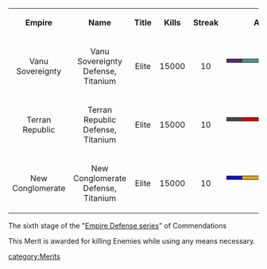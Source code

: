 <table>
<tbody>
<tr class="odd">
<td style="text-align: center;"><p><b>Empire</b></p></td>
<td style="text-align: center;"><p><b>Name</b></p></td>
<td style="text-align: center;"><p><b>Title</b></p></td>
<td style="text-align: center;"><p><b>Kills</b></p></td>
<td style="text-align: center;"><p><b>Streak</b></p></td>
<td style="text-align: center;"><p><b>Award</b></p></td>
</tr>
<tr class="even">
<td style="text-align: center;"><p>Vanu Sovereignty</p></td>
<td style="text-align: center;"><p>Vanu Sovereignty Defense, Titanium</p></td>
<td style="text-align: center;"><p>Elite</p></td>
<td style="text-align: center;"><p>15000</p></td>
<td style="text-align: center;"><p>10</p></td>
<td style="text-align: center;"><table border="0" cellspacing="0" width="150" height="30" class="bigmerit">
<tr>
<td bgcolor="#592876">
</td>
<td bgcolor="#592876">
</td>
<td bgcolor="#4A9B7E">
</td>
<td bgcolor="#4A9B7E">
</td>
<td bgcolor="#4A9B7E">
</td>
<td bgcolor="#4A9B7E">
</td>
<td bgcolor="#4A9B7E">
</td>
<td bgcolor="#4A9B7E">
</td>
<td bgcolor="#592876">
</td>
<td bgcolor="#592876">
</td>
</tr>
</table></td>
</tr>
<tr class="odd">
<td style="text-align: center;"><p>Terran Republic</p></td>
<td style="text-align: center;"><p>Terran Republic Defense, Titanium</p></td>
<td style="text-align: center;"><p>Elite</p></td>
<td style="text-align: center;"><p>15000</p></td>
<td style="text-align: center;"><p>10</p></td>
<td style="text-align: center;"><table border="0" cellspacing="0" width="150" height="30" class="bigmerit">
<tr>
<td bgcolor="#474747">
</td>
<td bgcolor="#474747">
</td>
<td bgcolor="#CB0806">
</td>
<td bgcolor="#CB0806">
</td>
<td bgcolor="#CB0806">
</td>
<td bgcolor="#CB0806">
</td>
<td bgcolor="#CB0806">
</td>
<td bgcolor="#CB0806">
</td>
<td bgcolor="#474747">
</td>
<td bgcolor="#474747">
</td>
</tr>
</table></td>
</tr>
<tr class="even">
<td style="text-align: center;"><p>New Conglomerate</p></td>
<td style="text-align: center;"><p>New Conglomerate Defense, Titanium</p></td>
<td style="text-align: center;"><p>Elite</p></td>
<td style="text-align: center;"><p>15000</p></td>
<td style="text-align: center;"><p>10</p></td>
<td style="text-align: center;"><table border="0" cellspacing="0" width="150" height="30" class="bigmerit">
<tr>
<td bgcolor="#0814C8">
</td>
<td bgcolor="#0814C8">
</td>
<td bgcolor="#DFA915">
</td>
<td bgcolor="#DFA915">
</td>
<td bgcolor="#DFA915">
</td>
<td bgcolor="#DFA915">
</td>
<td bgcolor="#DFA915">
</td>
<td bgcolor="#DFA915">
</td>
<td bgcolor="#0814C8">
</td>
<td bgcolor="#0814C8">
</td>
</tr>
</table></td>
</tr>
</tbody>
</table>

The sixth stage of the "[Empire Defense
series](Defense_Merit_Commendations.md#Empire_Defense_Merits "wikilink")"
of Commendations

This Merit is awarded for killing Enemies while using any means
necessary.

[category:Merits](category:Merits.md "wikilink")
